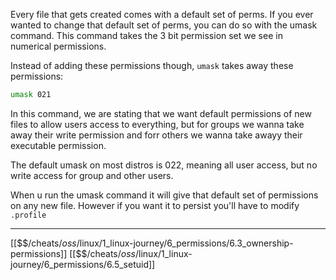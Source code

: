 Every file that gets created comes with a default set of perms.
If you ever wanted to change that default set of perms, 
you can do so with the umask command. 
This command takes the 3 bit permission set we see in numerical permissions. 

Instead of adding these permissions though, 
`umask` takes away these permissions:

``` bash
umask 021
```

In this command, we are stating that we want default permissions of new files to allow users access to everything, but for groups we wanna take away their write permission and forr others we wanna take awayy their executable permission. 

The default umask on most distros is 022,
meaning all user access, but no write access for group and other users. 

When u run the umask command it will give that default set of permissions on any new file.
However if you want it to persist you'll have to modify `.profile` 


---
[[$$$/$cheats/$oss/$linux/1_linux-journey/6_permissions/6.3_ownership-permissions]]
[[$$$/$cheats/$oss/$linux/1_linux-journey/6_permissions/6.5_setuid]]